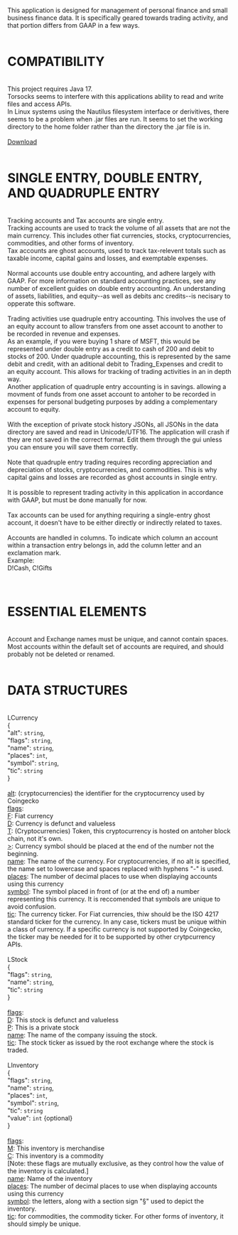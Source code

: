 This application is designed for management of personal finance and small business finance data.  It is specifically geared towards trading activity, and that portion differs from GAAP in a few ways.<br>
<br>
<h1>COMPATIBILITY</h1><br>
This project requires Java 17.<br>
Torsocks seems to interfere with this applications ability to read and write files and access APIs.<br>
In Linux systems using the Nautilus filesystem interface or derivitives, there seems to be a problem when .jar files are run.  It seems to set the working directory to the home folder rather than the directory the .jar file is in.<br>
<br>
<a href="https://github.com/DonnyMatchen/DendroFinance/releases">Download</a><br>
<br>
<h1>SINGLE ENTRY, DOUBLE ENTRY, AND QUADRUPLE ENTRY</h1><br>
Tracking accounts and Tax accounts are single entry.<br>
Tracking accounts are used to track the volume of all assets that are not the main currency.  This includes other fiat currencies, stocks, cryptocurrencies, commodities, and other forms of inventory.<br>
Tax accounts are ghost accounts, used to track tax-relevent totals such as taxable income, capital gains and losses, and exemptable expenses.<br>
<br>
Normal accounts use double entry accounting, and adhere largely with GAAP.  For more information on standard accounting practices, see any number of excellent guides on double entry accounting.  An understanding of assets, liabilities, and equity--as well as debits anc credits--is necisary to opperate this software.<br><br>
Trading activities use quadruple entry accounting.  This involves the use of an equity account to allow transfers from one asset account to another to be recorded in revenue and expenses.<br>
As an example, if you were buying 1 share of MSFT, this would be represented under double entry as a credit to cash of 200 and debit to stocks of 200.  Under quadruple accounting, this is represented by the same debit and credit, with an aditional debit to Trading_Expenses and credit to an equity account.  This allows for tracking of trading activities in an in depth way.<br>
Another application of quadruple entry accounting is in savings. allowing a movment of funds from one asset account to antoher to be recorded in expenses for personal budgeting purposes by adding a complementary account to equity.<br>
<br>
With the exception of private stock history JSONs, all JSONs in the data directory are saved and read in Unicode/UTF16.  The application will crash if they are not saved in the correct format.  Edit them through the gui unless you can ensure you will save them correctly.<br>
<br>
Note that quadruple entry trading requires recording appreciation and depreciation of stocks, cryptocurrencies, and commodities.  This is why capital gains and losses are recorded as ghost accounts in single entry.<br>
<br>
It is possible to represent trading activity in this application in accordance with GAAP, but must be done manually for now.<br>
<br>
Tax accounts can be used for anything requiring a single-entry ghost account, it doesn't have to be either directly or indirectly related to taxes.<br>
<br>
Accounts are handled in columns.  To indicate which column an account within a transaction entry belongs in, add the column letter and an exclamation mark.<br>
Example:<br>
D!Cash, C!Gifts<br>
<br>
<br>
<h1>ESSENTIAL ELEMENTS</h1><br>
Account and Exchange names must be unique, and cannot contain spaces.<br>
Most accounts within the default set of accounts are required, and should probably not be deleted or renamed.<br>
<br>
<h1>DATA STRUCTURES</h1><br>
LCurrency<br>
{<br>
  "alt": <code>string</code>,<br>
  "flags": <code>string</code>,<br>
  "name": <code>string</code>,<br>
  "places": <code>int</code>,<br>
  "symbol": <code>string</code>,<br>
  "tic": <code>string</code><br>
}<br>
<br>
<u>alt</u>: (cryptocurrencies) the identifier for the cryptocurrency used by Coingecko<br>
<u>flags</u>:<br>
    <u>F</u>: Fiat currency<br>
    <u>D</u>: Currency is defunct and valueless<br>
    <u>T</u>: (Cryptocurrencies) Token, this cryptocurrency is hosted on antoher block chain, not it's own.<br>
    <u>></u>: Currency symbol should be placed at the end of the number not the beginning.<br>
<u>name</u>: The name of the currency.  For cryptocurrencies, if no alt is specified, the name set to lowercase and spaces replaced with hyphens "-" is used.<br>
<u>places</u>: The number of decimal places to use when displaying accounts using this currency<br>
<u>symbol</u>: The symbol placed in front of (or at the end of) a number representing this currency.  It is reccomended that symbols are unique to avoid confusion.<br>
<u>tic</u>: The currency ticker.  For Fiat currencies, thiw should be the ISO 4217 standard ticker for the currency.  In any case, tickers must be unique within a class of currency.  If a specific currency is not supported by Coingecko, the ticker may be needed for it to be supported by other crytpcurrency APIs.<br>
<br>
LStock<br>
{<br>
  "flags": <code>string</code>,<br>
  "name": <code>string</code>,<br>
  "tic": <code>string</code><br>
}<br>
<br>
<u>flags</u>:<br>
    <u>D</u>: This stock is defunct and valueless<br>
    <u>P</u>: This is a private stock<br>
<u>name</u>: The name of the company issuing the stock.<br>
<u>tic</u>: The stock ticker as issued by the root exchange where the stock is traded.<br>
<br>
LInventory<br>
{<br>
  "flags": <code>string</code>,<br>
  "name": <code>string</code>,<br>
  "places": <code>int</code>,<br>
  "symbol": <code>string</code>,<br>
  "tic": <code>string</code><br>
  "value": <code>int</code> {optional}<br>
}<br>
<br>
<u>flags</u>:<br>
    <u>M</u>: This inventory is merchandise<br>
    <u>C</u>: This inventory is a commodity<br>
[Note: these flags are mutually exclusive, as they control how the value of the inventory is calculated.]<br>
<u>name</u>: Name of the inventory<br>
<u>places</u>: The number of decimal places to use when displaying accounts using this currency<br>
<u>symbol</u>: the letters, along with a section sign "§" used to depict the inventory.<br>
<u>tic</u>: for commodities, the commodity ticker.  For other forms of inventory, it should simply be unique.<br>
